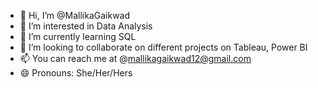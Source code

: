 - 👋 Hi, I’m @MallikaGaikwad
- 👀 I’m interested in Data Analysis
- 🌱 I’m currently learning SQL
- 💞️ I’m looking to collaborate on different projects on Tableau, Power BI
- 📫 You can reach me at @mallikagaikwad12@gmail.com
- 😄 Pronouns: She/Her/Hers

<!---
MallikaGaikwad/MallikaGaikwad is a ✨ special ✨ repository because its `README.md` (this file) appears on your GitHub profile.
You can click the Preview link to take a look at your changes.
--->
